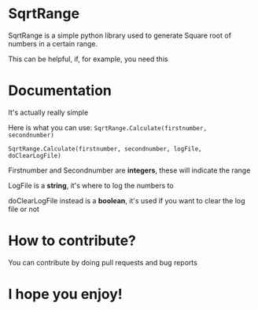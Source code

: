 # SqrtRange


SqrtRange is a simple python library used to generate Square root of numbers in a certain range.

This can be helpful, if, for example, you need this


# Documentation
It's actually really simple

Here is what you can use:
`SqrtRange.Calculate(firstnumber, secondnumber)`

`SqrtRange.Calculate(firstnumber, secondnumber, logFile, doClearLogFile)`

Firstnumber and Secondnumber are **integers**, these will indicate the range

LogFile is a **string**, it's where to log the numbers to

doClearLogFile instead is a **boolean**, it's used if you want to clear the log file or not

# How to contribute?
You can contribute by doing pull requests and bug reports

# I hope you enjoy!